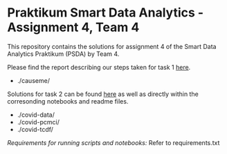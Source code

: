 # Praktikum Smart Data Analytics - Assignment 4, Team 4

This repository contains the solutions for assignment 4 of the Smart Data Analytics Praktikum (PSDA) by Team 4.

Please find the report describing our steps taken for task 1 [here](https://git.scc.kit.edu/ubelj/psda-group-4-assignment-4/-/blob/master/causeme/Assignment%204.1%20Doku.docx).
- ./causeme/

Solutions for task 2 can be found [here](https://git.scc.kit.edu/ubelj/psda-group-4-assignment-4/-/blob/master/causeme/Assignment%204.2%20Doku.docx) as well as directly within the corresonding notebooks and readme files.
- ./covid-data/
- ./covid-pcmci/
- ./covid-tcdf/

*Requirements for running scripts and notebooks:* Refer to requirements.txt